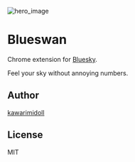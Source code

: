 ![hero_image](https://user-images.githubusercontent.com/8146876/235298107-e9ccd8e5-446e-48ba-a45d-f38600d88a45.png)

# Blueswan

Chrome extension for [Bluesky](https://bsky.app).

Feel your sky without annoying numbers.

## Author

[kawarimidoll](https://staging.bsky.app/profile/did:plc:okalufxun5rpqzdrwf5bpu3d)

## License

MIT
